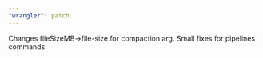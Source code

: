 ```yaml
---
"wrangler": patch
---
```


Changes fileSizeMB->file-size for compaction arg. Small fixes for pipelines commands
